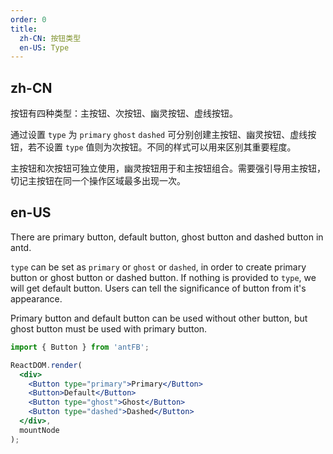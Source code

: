 ```yaml
---
order: 0
title:
  zh-CN: 按钮类型
  en-US: Type
---
```


## zh-CN

按钮有四种类型：主按钮、次按钮、幽灵按钮、虚线按钮。

通过设置 `type` 为 `primary` `ghost` `dashed` 可分别创建主按钮、幽灵按钮、虚线按钮，若不设置 `type` 值则为次按钮。不同的样式可以用来区别其重要程度。

主按钮和次按钮可独立使用，幽灵按钮用于和主按钮组合。需要强引导用主按钮，切记主按钮在同一个操作区域最多出现一次。

## en-US

There are primary button, default button, ghost button and dashed button in antd.

`type` can be set as `primary` or `ghost` or `dashed`, in order to create primary button or ghost button or dashed button. If nothing is provided to `type`, we will get default button. Users can tell the significance of button from it's appearance.

Primary button and default button can be used without other button, but ghost button must be used with primary button.

````jsx
import { Button } from 'antFB';

ReactDOM.render(
  <div>
    <Button type="primary">Primary</Button>
    <Button>Default</Button>
    <Button type="ghost">Ghost</Button>
    <Button type="dashed">Dashed</Button>
  </div>,
  mountNode
);
````
